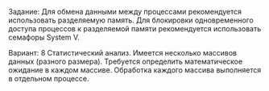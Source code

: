 Задание:
	Для обмена данными между процессами рекомендуется использовать
разделяемую память. Для блокировки одновременного доступа процессов к
разделяемой памяти рекомендуется использовать семафоры System V.

Вариант: 8
	Статистический анализ. Имеется несколько массивов данных (разного
размера). Требуется определить математическое ожидание в каждом массиве.
Обработка каждого массива выполняется в отдельном процессе.
